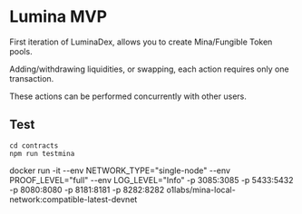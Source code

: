 # Lumina MVP

First iteration of LuminaDex, allows you to create Mina/Fungible Token pools.

Adding/withdrawing liquidities, or swapping, each action requires only one transaction.

These actions can be performed concurrently with other users.


## Test

```
cd contracts
npm run testmina
```

docker run -it   --env NETWORK_TYPE="single-node"  --env PROOF_LEVEL="full"   --env LOG_LEVEL="Info"   -p 3085:3085  -p 5433:5432  -p 8080:8080 -p 8181:8181 -p 8282:8282 o1labs/mina-local-network:compatible-latest-devnet

